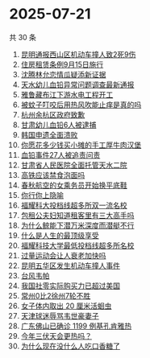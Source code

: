 # 2025-07-21

共 30 条

<!-- BEGIN ZHIHUSEARCH -->
<!-- 最后更新时间 Mon Jul 21 2025 20:39:23 GMT+0800 (China Standard Time) -->

1. [昆明通报西山区机动车撞人致2死9伤](https://www.zhihu.com/search?q=%E6%98%86%E6%98%8E%E9%80%9A%E6%8A%A5%E8%A5%BF%E5%B1%B1%E5%8C%BA%E6%9C%BA%E5%8A%A8%E8%BD%A6%E6%92%9E%E4%BA%BA%E8%87%B42%E6%AD%BB9%E4%BC%A4)
1. [住房租赁条例9月15日施行](https://www.zhihu.com/search?q=%E4%BD%8F%E6%88%BF%E7%A7%9F%E8%B5%81%E6%9D%A1%E4%BE%8B9%E6%9C%8815%E6%97%A5%E6%96%BD%E8%A1%8C)
1. [沈腾林允恋情瓜疑添新证据](https://www.zhihu.com/search?q=%E6%B2%88%E8%85%BE%E6%9E%97%E5%85%81%E6%81%8B%E6%83%85%E7%93%9C%E7%96%91%E6%B7%BB%E6%96%B0%E8%AF%81%E6%8D%AE)
1. [天水幼儿血铅异常问题调查最新通报](https://www.zhihu.com/search?q=%E5%A4%A9%E6%B0%B4%E5%B9%BC%E5%84%BF%E8%A1%80%E9%93%85%E5%BC%82%E5%B8%B8%E9%97%AE%E9%A2%98%E8%B0%83%E6%9F%A5%E6%9C%80%E6%96%B0%E9%80%9A%E6%8A%A5)
1. [雅鲁藏布江下游水电工程开工](https://www.zhihu.com/search?q=%E9%9B%85%E9%B2%81%E8%97%8F%E5%B8%83%E6%B1%9F%E4%B8%8B%E6%B8%B8%E6%B0%B4%E7%94%B5%E5%B7%A5%E7%A8%8B%E5%BC%80%E5%B7%A5)
1. [被蚊子叮咬后用热风吹能止痒是真的吗](https://www.zhihu.com/search?q=%E8%A2%AB%E8%9A%8A%E5%AD%90%E5%8F%AE%E5%92%AC%E5%90%8E%E7%94%A8%E7%83%AD%E9%A3%8E%E5%90%B9%E8%83%BD%E6%AD%A2%E7%97%92%E6%98%AF%E7%9C%9F%E7%9A%84%E5%90%97)
1. [杭州余杭区政府致歉](https://www.zhihu.com/search?q=%E6%9D%AD%E5%B7%9E%E4%BD%99%E6%9D%AD%E5%8C%BA%E6%94%BF%E5%BA%9C%E8%87%B4%E6%AD%89)
1. [甘肃幼儿血铅6人被逮捕](https://www.zhihu.com/search?q=%E7%94%98%E8%82%83%E5%B9%BC%E5%84%BF%E8%A1%80%E9%93%856%E4%BA%BA%E8%A2%AB%E9%80%AE%E6%8D%95)
1. [韩国申遗全面溃败](https://www.zhihu.com/search?q=%E9%9F%A9%E5%9B%BD%E7%94%B3%E9%81%97%E5%85%A8%E9%9D%A2%E6%BA%83%E8%B4%A5)
1. [你愿花多少钱买小摊的手工厚牛肉汉堡](https://www.zhihu.com/search?q=%E4%BD%A0%E6%84%BF%E8%8A%B1%E5%A4%9A%E5%B0%91%E9%92%B1%E4%B9%B0%E5%B0%8F%E6%91%8A%E7%9A%84%E6%89%8B%E5%B7%A5%E5%8E%9A%E7%89%9B%E8%82%89%E6%B1%89%E5%A0%A1)
1. [血铅事件27人被追责问责](https://www.zhihu.com/search?q=%E8%A1%80%E9%93%85%E4%BA%8B%E4%BB%B627%E4%BA%BA%E8%A2%AB%E8%BF%BD%E8%B4%A3%E9%97%AE%E8%B4%A3)
1. [甘肃省人民医院全面托管天水二院](https://www.zhihu.com/search?q=%E7%94%98%E8%82%83%E7%9C%81%E4%BA%BA%E6%B0%91%E5%8C%BB%E9%99%A2%E5%85%A8%E9%9D%A2%E6%89%98%E7%AE%A1%E5%A4%A9%E6%B0%B4%E4%BA%8C%E9%99%A2)
1. [高铁应该禁食泡面吗](https://www.zhihu.com/search?q=%E9%AB%98%E9%93%81%E5%BA%94%E8%AF%A5%E7%A6%81%E9%A3%9F%E6%B3%A1%E9%9D%A2%E5%90%97)
1. [春秋航空的女乘务员开始换平底鞋](https://www.zhihu.com/search?q=%E6%98%A5%E7%A7%8B%E8%88%AA%E7%A9%BA%E7%9A%84%E5%A5%B3%E4%B9%98%E5%8A%A1%E5%91%98%E5%BC%80%E5%A7%8B%E6%8D%A2%E5%B9%B3%E5%BA%95%E9%9E%8B)
1. [你行你上隐喻](https://www.zhihu.com/search?q=%E4%BD%A0%E8%A1%8C%E4%BD%A0%E4%B8%8A%E9%9A%90%E5%96%BB)
1. [福耀科大投档线超多所双一流名校](https://www.zhihu.com/search?q=%E7%A6%8F%E8%80%80%E7%A7%91%E5%A4%A7%E6%8A%95%E6%A1%A3%E7%BA%BF%E8%B6%85%E5%A4%9A%E6%89%80%E5%8F%8C%E4%B8%80%E6%B5%81%E5%90%8D%E6%A0%A1)
1. [包租公夫妇知道租客里有三大高手吗](https://www.zhihu.com/search?q=%E5%8C%85%E7%A7%9F%E5%85%AC%E5%A4%AB%E5%A6%87%E7%9F%A5%E9%81%93%E7%A7%9F%E5%AE%A2%E9%87%8C%E6%9C%89%E4%B8%89%E5%A4%A7%E9%AB%98%E6%89%8B%E5%90%97)
1. [为什么鲸能下潜万米深度而潜艇不行](https://www.zhihu.com/search?q=%E4%B8%BA%E4%BB%80%E4%B9%88%E9%B2%B8%E8%83%BD%E4%B8%8B%E6%BD%9C%E4%B8%87%E7%B1%B3%E6%B7%B1%E5%BA%A6%E8%80%8C%E6%BD%9C%E8%89%87%E4%B8%8D%E8%A1%8C)
1. [什么是人生的最顶级享受](https://www.zhihu.com/search?q=%E4%BB%80%E4%B9%88%E6%98%AF%E4%BA%BA%E7%94%9F%E7%9A%84%E6%9C%80%E9%A1%B6%E7%BA%A7%E4%BA%AB%E5%8F%97)
1. [福耀科技大学最低投档线超多所名校](https://www.zhihu.com/search?q=%E7%A6%8F%E8%80%80%E7%A7%91%E6%8A%80%E5%A4%A7%E5%AD%A6%E6%9C%80%E4%BD%8E%E6%8A%95%E6%A1%A3%E7%BA%BF%E8%B6%85%E5%A4%9A%E6%89%80%E5%90%8D%E6%A0%A1)
1. [过量运动会让人衰老加快吗](https://www.zhihu.com/search?q=%E8%BF%87%E9%87%8F%E8%BF%90%E5%8A%A8%E4%BC%9A%E8%AE%A9%E4%BA%BA%E8%A1%B0%E8%80%81%E5%8A%A0%E5%BF%AB%E5%90%97)
1. [昆明五华区发生机动车撞人事件](https://www.zhihu.com/search?q=%E6%98%86%E6%98%8E%E4%BA%94%E5%8D%8E%E5%8C%BA%E5%8F%91%E7%94%9F%E6%9C%BA%E5%8A%A8%E8%BD%A6%E6%92%9E%E4%BA%BA%E4%BA%8B%E4%BB%B6)
1. [台风韦帕](https://www.zhihu.com/search?q=%E5%8F%B0%E9%A3%8E%E9%9F%A6%E5%B8%95)
1. [我国社零实际购买力已超过美国](https://www.zhihu.com/search?q=%E6%88%91%E5%9B%BD%E7%A4%BE%E9%9B%B6%E5%AE%9E%E9%99%85%E8%B4%AD%E4%B9%B0%E5%8A%9B%E5%B7%B2%E8%B6%85%E8%BF%87%E7%BE%8E%E5%9B%BD)
1. [常州0比2徐州7轮不胜](https://www.zhihu.com/search?q=%E5%B8%B8%E5%B7%9E0%E6%AF%942%E5%BE%90%E5%B7%9E7%E8%BD%AE%E4%B8%8D%E8%83%9C)
1. [女子体内取出 20 厘米活蛔虫](https://www.zhihu.com/search?q=%E5%A5%B3%E5%AD%90%E4%BD%93%E5%86%85%E5%8F%96%E5%87%BA%2020%20%E5%8E%98%E7%B1%B3%E6%B4%BB%E8%9B%94%E8%99%AB)
1. [天津球迷辱骂韦世豪妻子](https://www.zhihu.com/search?q=%E5%A4%A9%E6%B4%A5%E7%90%83%E8%BF%B7%E8%BE%B1%E9%AA%82%E9%9F%A6%E4%B8%96%E8%B1%AA%E5%A6%BB%E5%AD%90)
1. [广东佛山已确诊 1199 例基孔肯雅热](https://www.zhihu.com/search?q=%E5%B9%BF%E4%B8%9C%E4%BD%9B%E5%B1%B1%E5%B7%B2%E7%A1%AE%E8%AF%8A%201199%20%E4%BE%8B%E5%9F%BA%E5%AD%94%E8%82%AF%E9%9B%85%E7%83%AD)
1. [今年三伏天会更热吗？](https://www.zhihu.com/search?q=%E4%BB%8A%E5%B9%B4%E4%B8%89%E4%BC%8F%E5%A4%A9%E4%BC%9A%E6%9B%B4%E7%83%AD%E5%90%97%EF%BC%9F)
1. [为什么现在没什么人吃口香糖了](https://www.zhihu.com/search?q=%E4%B8%BA%E4%BB%80%E4%B9%88%E7%8E%B0%E5%9C%A8%E6%B2%A1%E4%BB%80%E4%B9%88%E4%BA%BA%E5%90%83%E5%8F%A3%E9%A6%99%E7%B3%96%E4%BA%86)

<!-- END ZHIHUSEARCH -->
